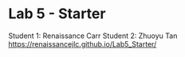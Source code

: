 # Lab 5 - Starter
Student 1: Renaissance Carr
Student 2: Zhuoyu Tan 
https://renaissancejlc.github.io/Lab5_Starter/
